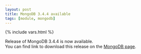```yaml
---
layout: post
title: MongoDB 3.4.4 available
tags: [module, mongodb]
---
```

{% include vars.html %}

Release of MongoDB 3.4.4 is now available.<br />
You can find link to download this release on the [MongoDB page](/bins/mongodb).